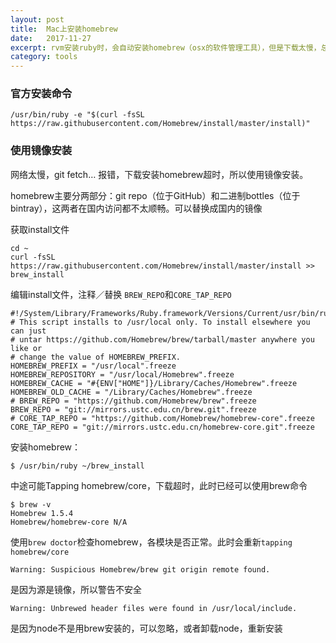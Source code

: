 ```yaml
---
layout: post
title:  Mac上安装homebrew
date:   2017-11-27
excerpt: rvm安装ruby时，会自动安装homebrew（osx的软件管理工具），但是下载太慢，总是安装失败，所以先单独安装homebrew，官方安装命令同样失败，所以使用镜像安装
category: tools
---
```


### 官方安装命令
```
/usr/bin/ruby -e "$(curl -fsSL https://raw.githubusercontent.com/Homebrew/install/master/install)"
```

### 使用镜像安装
网络太慢，git fetch… 报错，下载安装homebrew超时，所以使用镜像安装。

homebrew主要分两部分：git repo（位于GitHub）和二进制bottles（位于bintray），这两者在国内访问都不太顺畅。可以替换成国内的镜像

获取install文件
```
cd ~
curl -fsSL https://raw.githubusercontent.com/Homebrew/install/master/install >> brew_install
```

编辑install文件，注释／替换 ```BREW_REPO```和```CORE_TAP_REPO```

```
#!/System/Library/Frameworks/Ruby.framework/Versions/Current/usr/bin/ruby
# This script installs to /usr/local only. To install elsewhere you can just
# untar https://github.com/Homebrew/brew/tarball/master anywhere you like or
# change the value of HOMEBREW_PREFIX.
HOMEBREW_PREFIX = "/usr/local".freeze
HOMEBREW_REPOSITORY = "/usr/local/Homebrew".freeze
HOMEBREW_CACHE = "#{ENV["HOME"]}/Library/Caches/Homebrew".freeze
HOMEBREW_OLD_CACHE = "/Library/Caches/Homebrew".freeze
# BREW_REPO = "https://github.com/Homebrew/brew".freeze
BREW_REPO = "git://mirrors.ustc.edu.cn/brew.git".freeze
# CORE_TAP_REPO = "https://github.com/Homebrew/homebrew-core".freeze
CORE_TAP_REPO = "git://mirrors.ustc.edu.cn/homebrew-core.git".freeze
```

安装homebrew：
```
$ /usr/bin/ruby ~/brew_install
```

中途可能Tapping homebrew/core，下载超时，此时已经可以使用brew命令
```
$ brew -v
Homebrew 1.5.4
Homebrew/homebrew-core N/A
```

使用```brew doctor```检查homebrew，各模块是否正常。此时会重新```tapping homebrew/core```

```
Warning: Suspicious Homebrew/brew git origin remote found.
```
是因为源是镜像，所以警告不安全

```
Warning: Unbrewed header files were found in /usr/local/include.
```
是因为node不是用brew安装的，可以忽略，或者卸载node，重新安装

